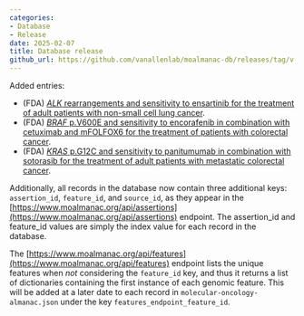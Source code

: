 ```yaml
---
categories: 
- Database
- Release
date: 2025-02-07
title: Database release
github_url: https://github.com/vanallenlab/moalmanac-db/releases/tag/v.2025-02-07
---
```

Added entries:
- (FDA) [_ALK_ rearrangements and sensitivity to ensartinib for the treatment of adult patients with non-small cell lung cancer](https://www.fda.gov/drugs/resources-information-approved-drugs/fda-approves-ensartinib-alk-positive-locally-advanced-or-metastatic-non-small-cell-lung-cancer).
- (FDA) [_BRAF_ p.V600E and sensitivity to encorafenib in combination with cetuximab and mFOLFOX6 for the treatment of patients with colorectal cancer](https://www.fda.gov/drugs/resources-information-approved-drugs/fda-grants-accelerated-approval-encorafenib-cetuximab-and-mfolfox6-metastatic-colorectal-cancer-braf).
- (FDA) [_KRAS_ p.G12C and sensitivity to panitumumab in combination with sotorasib for the treatment of adult patients with metastatic colorectal cancer](https://www.fda.gov/drugs/resources-information-approved-drugs/fda-approves-sotorasib-panitumumab-kras-g12c-mutated-colorectal-cancer).

Additionally, all records in the database now contain three additional keys: `assertion_id`, `feature_id`, and `source_id`, as they appear in the [https://www.moalmanac.org/api/assertions](https://www.moalmanac.org/api/assertions) endpoint. The assertion_id and feature_id values are simply the index value for each record in the database.

The [https://www.moalmanac.org/api/features](https://www.moalmanac.org/api/features) endpoint lists the unique features when _not_ considering the `feature_id` key, and thus it returns a list of dictionaries containing the first instance of each genomic feature. This will be added at a later date to each record in `molecular-oncology-almanac.json` under the key `features_endpoint_feature_id`.